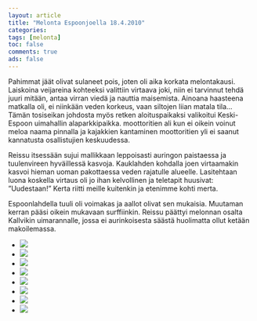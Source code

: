 ```yaml
--- 
layout: article 
title: "Melonta Espoonjoella 18.4.2010" 
categories: 
tags: [melonta]
toc: false 
comments: true 
ads: false 
--- 
```


Pahimmat jäät olivat sulaneet pois, joten oli aika korkata melontakausi.
Laiskoina veijareina kohteeksi valittiin virtaava joki, niin ei
tarvinnut tehdä juuri mitään, antaa virran viedä ja nauttia maisemista.
Ainoana haasteena matkalla oli, ei niinkään veden korkeus, vaan siltojen
liian matala tila… Tämän tosiseikan johdosta myös retken aloituspaikaksi
valikoitui Keski-Espoon uimahallin alaparkkipaikka. moottoritien ali kun
ei oikein voinut meloa naama pinnalla ja kajakkien kantaminen
moottoritien yli ei saanut kannatusta osallistujien keskuudessa.

Reissu itsessään sujui mallikkaan leppoisasti auringon paistaessa ja
tuulenvireen hyväillessä kasvoja. Kauklahden kohdalla joen virtaamakin
kasvoi hieman uoman pakottaessa veden rajatulle alueelle. Lasitehtaan
luona koskella virtaus oli jo ihan kelvollinen ja teletapit huusivat:
”Uudestaan!” Kerta riitti meille kuitenkin ja etenimme kohti merta.

Espoonlahdella tuuli oli voimakas ja aallot olivat sen mukaisia.
Muutaman kerran pääsi oikein mukavaan surffiinkin. Reissu päättyi
melonnan osalta Kallvikin uimarannalle, jossa ei aurinkoisesta säästä
huolimatta ollut ketään makoilemassa.

<div class="image-gallery">

-   [![](/Media/Default/ImageGalleries/melonta-espoonjoella-18.4.2010/Thumbnails/IMG_0656.JPG)](/Media/Default/ImageGalleries/melonta-espoonjoella-18.4.2010/IMG_0656.JPG)
-   [![](/Media/Default/ImageGalleries/melonta-espoonjoella-18.4.2010/Thumbnails/IMG_0661.JPG)](/Media/Default/ImageGalleries/melonta-espoonjoella-18.4.2010/IMG_0661.JPG)
-   [![](/Media/Default/ImageGalleries/melonta-espoonjoella-18.4.2010/Thumbnails/IMG_0671.JPG)](/Media/Default/ImageGalleries/melonta-espoonjoella-18.4.2010/IMG_0671.JPG)
-   [![](/Media/Default/ImageGalleries/melonta-espoonjoella-18.4.2010/Thumbnails/IMG_0679.JPG)](/Media/Default/ImageGalleries/melonta-espoonjoella-18.4.2010/IMG_0679.JPG)
-   [![](/Media/Default/ImageGalleries/melonta-espoonjoella-18.4.2010/Thumbnails/IMG_0681.JPG)](/Media/Default/ImageGalleries/melonta-espoonjoella-18.4.2010/IMG_0681.JPG)
-   [![](/Media/Default/ImageGalleries/melonta-espoonjoella-18.4.2010/Thumbnails/IMG_0684.JPG)](/Media/Default/ImageGalleries/melonta-espoonjoella-18.4.2010/IMG_0684.JPG)
-   [![](/Media/Default/ImageGalleries/melonta-espoonjoella-18.4.2010/Thumbnails/IMG_0690.JPG)](/Media/Default/ImageGalleries/melonta-espoonjoella-18.4.2010/IMG_0690.JPG)
-   [![](/Media/Default/ImageGalleries/melonta-espoonjoella-18.4.2010/Thumbnails/IMG_0698.JPG)](/Media/Default/ImageGalleries/melonta-espoonjoella-18.4.2010/IMG_0698.JPG)

</div>

